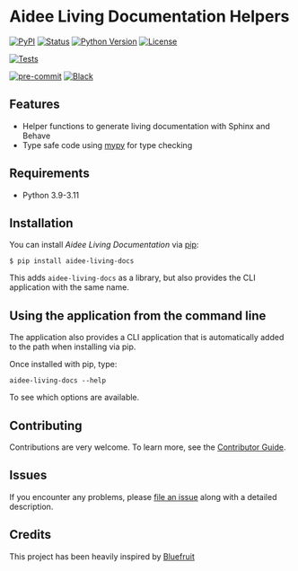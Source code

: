 # Aidee Living Documentation Helpers

[![PyPI](https://img.shields.io/pypi/v/aidee-living-docs.svg)][pypi_]
[![Status](https://img.shields.io/pypi/status/aidee-living-docs.svg)][status]
[![Python Version](https://img.shields.io/pypi/pyversions/aidee-living-docs)][python version]
[![License](https://img.shields.io/pypi/l/aidee-living-docs)][license]

[![Tests](https://github.com/aidee-health/aidee-living-docs/workflows/Tests/badge.svg)][tests]

[![pre-commit](https://img.shields.io/badge/pre--commit-enabled-brightgreen?logo=pre-commit&logoColor=white)][pre-commit]
[![Black](https://img.shields.io/badge/code%20style-black-000000.svg)][black]

[pypi_]: https://pypi.org/project/aidee-living-docs/
[status]: https://pypi.org/project/aidee-living-docs/
[python version]: https://pypi.org/project/aidee-living-docs
[tests]: https://github.com/aidee-health/aidee-living-docs/actions?workflow=Tests
[pre-commit]: https://github.com/pre-commit/pre-commit
[black]: https://github.com/psf/black

## Features

- Helper functions to generate living documentation with Sphinx and Behave
- Type safe code using [mypy](https://mypy.readthedocs.io/) for type checking

## Requirements

- Python 3.9-3.11

## Installation

You can install _Aidee Living Documentation_ via [pip]:

```console
$ pip install aidee-living-docs
```

This adds `aidee-living-docs` as a library, but also provides the CLI application with the same name.

## Using the application from the command line

The application also provides a CLI application that is automatically added to the path when installing via pip.

Once installed with pip, type:

```
aidee-living-docs --help
```

To see which options are available.

## Contributing

Contributions are very welcome.
To learn more, see the [Contributor Guide].

## Issues

If you encounter any problems,
please [file an issue] along with a detailed description.

[file an issue]: https://github.com/aidee-health/aidee-living-docs/issues
[pip]: https://pip.pypa.io/

## Credits

This project has been heavily inspired by [Bluefruit](https://github.com/bluefruit/LivingDocumentationHelpers)

<!-- github-only -->

[license]: https://github.com/aidee-health/aidee-living-docs/blob/main/LICENSE
[contributor guide]: https://github.com/aidee-health/aidee-living-docs/blob/main/CONTRIBUTING.md
